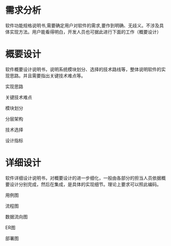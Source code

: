 # 需求分析

软件功能规格说明书,需要确定用户对软件的需求,要作到明确、无歧义。不涉及具体实现方法。用户能看得明白，开发人员也可据此进行下面的工作（概要设计）



# 概要设计

软件概要设计说明书，说明系统模块划分、选择的技术路线等，整体说明软件的实现思路。并且需要指出关键技术难点等。

实现思路

关键技术难点

模块划分

分层架构

技术选择

设计指标







# 详细设计

软件详细设计说明书，对概要设计的进一步细化，一般由各部分的担当人员依据概要设计分别完成，然后在集成，是具体的实现细节。理论上要求可以照此编码。  



用例图

流程图

数据流向图

ER图

部署图

